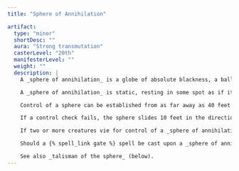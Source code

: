 ```yaml
---
title: "Sphere of Annihilation"

artifact:
  type: "minor"
  shortDesc: ""
  aura: "Strong transmutation"
  casterLevel: "20th"
  manifesterLevel: ""
  weight: ""
  description: |
    A _sphere of annihilation_ is a globe of absolute blackness, a ball of nothingness 2 feet in diameter. The object is actually a hole in the continuity of the multiverse. Any matter that comes in contact with a sphere is instantly sucked into the void, gone, and utterly destroyed. Only the direct intervention of a deity can restore an annihilated character.

    A _sphere of annihilation_ is static, resting in some spot as if it were a normal hole. It can be caused to move, however, by mental effort (think of this as a mundane form of telekinesis, too weak to move actual objects but a force to which the sphere, being weightless, is sensitive). A character's ability to gain control of a _sphere of annihilation_ (or to keep controlling one) is based on the result of a control check against DC 30 (a move action). A control check is {% die_roll 1 20 0 %} + character level + character Int modifier. If the check succeeds, the character can move the sphere (perhaps to bring it into contact with an enemy) as a free action.

    Control of a sphere can be established from as far away as 40 feet (the character need not approach too closely). Once control is established, it must be maintained by continuing to make control checks (all DC 30) each round. For as long as a character maintains control (does not fail a check) in subsequent rounds, he can control the sphere from a distance of 40 feet + 10 feet per character level. The sphere's speed in a round is 10 feet +5 feet for every 5 points by which the character's control check result in that round exceeded 30.

    If a control check fails, the sphere slides 10 feet in the direction of the character attempting to move it.

    If two or more creatures vie for control of a _sphere of annihilation_, the rolls are opposed. If none are successful, the sphere slips toward the one who rolled lowest.

    Should a {% spell_link gate %} spell be cast upon a _sphere of annihilation_, there is a 50% chance (01–50 on d%) that the spell destroys it, a 35% chance (51–85) that the spell does nothing, and a 15% chance (86–100) that a gap is torn in the spatial fabric, catapulting everything within a 180-foot radius into another plane. If a _rod of cancellation_ touches a _sphere of annihilation_, they negate each other in a tremendous explosion. Everything within a 60-foot radius takes {% die_roll 2 6 0 %}x10 points of damage. _Dispel_ _magic_ and {% spell_link mages-disjunction %} have no effect on a sphere.

    See also _talisman of the sphere_ (below).
---
```

